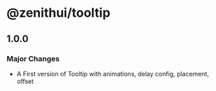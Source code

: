 # @zenithui/tooltip

## 1.0.0

### Major Changes

- A First version of Tooltip with animations, delay config, placement, offset
